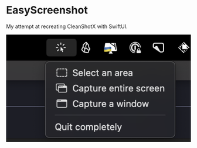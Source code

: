 # EasyScreenshot

My attempt at recreating CleanShotX with SwiftUI.

![Screenshot](./ScreenShot.png)

